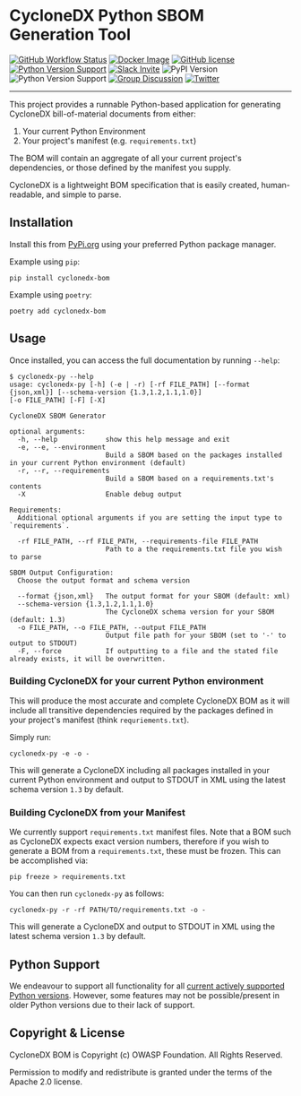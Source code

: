 # CycloneDX Python SBOM Generation Tool

[![GitHub Workflow Status](https://img.shields.io/github/workflow/status/CycloneDX/cyclonedx-python/Python%20CI)](https://github.com/CycloneDX/cyclonedx-python/actions/workflows/ci.yml)
[![Docker Image](https://img.shields.io/badge/docker-image-brightgreen?style=flat&logo=docker)](https://hub.docker.com/r/cyclonedx/cyclonedx-python)
[![GitHub license](https://img.shields.io/github/license/CycloneDX/cyclonedx-python)](https://github.com/CycloneDX/CycloneDX/blob/main/LICENSE)
[![Python Version Support](https://img.shields.io/badge/https://-cyclonedx.org-blue)](https://cyclonedx.org/)
[![Slack Invite](https://img.shields.io/badge/Slack-Join-blue?logo=slack&labelColor=393939)](https://cyclonedx.org/slack/invite)
![PyPI Version](https://img.shields.io/pypi/v/cyclonedx-bom?label=PyPI&logo=pypi)
![Python Version Support](https://img.shields.io/badge/python-3.6+-blue)
[![Group Discussion](https://img.shields.io/badge/discussion-groups.io-blue)](https://groups.io/g/CycloneDX)
[![Twitter](https://img.shields.io/twitter/url/http/shields.io.svg?style=social&label=Follow)](https://twitter.com/CycloneDX_Spec)

----

This project provides a runnable Python-based application for generating CycloneDX bill-of-material documents from either:
1. Your current Python Environment
2. Your project's manifest (e.g. `requirements.txt`)

The BOM will contain an aggregate of all your current project's dependencies, or those defined by the manifest you supply.

CycloneDX is a lightweight BOM specification that is easily created, human-readable, and simple to parse.

## Installation

Install this from [PyPi.org](https://pypi.org/project/cyclonedx-bom/) using your preferred Python package manager.

Example using `pip`:
```
pip install cyclonedx-bom
```

Example using `poetry`:
```
poetry add cyclonedx-bom
```

## Usage

Once installed, you can access the full documentation by running `--help`:

```
$ cyclonedx-py --help
usage: cyclonedx-py [-h] (-e | -r) [-rf FILE_PATH] [--format {json,xml}] [--schema-version {1.3,1.2,1.1,1.0}] 
[-o FILE_PATH] [-F] [-X]

CycloneDX SBOM Generator

optional arguments:
  -h, --help            show this help message and exit
  -e, --e, --environment
                        Build a SBOM based on the packages installed in your current Python environment (default)
  -r, --r, --requirements
                        Build a SBOM based on a requirements.txt's contents
  -X                    Enable debug output

Requirements:
  Additional optional arguments if you are setting the input type to `requirements`.

  -rf FILE_PATH, --rf FILE_PATH, --requirements-file FILE_PATH
                        Path to a the requirements.txt file you wish to parse

SBOM Output Configuration:
  Choose the output format and schema version

  --format {json,xml}   The output format for your SBOM (default: xml)
  --schema-version {1.3,1.2,1.1,1.0}
                        The CycloneDX schema version for your SBOM (default: 1.3)
  -o FILE_PATH, --o FILE_PATH, --output FILE_PATH
                        Output file path for your SBOM (set to '-' to output to STDOUT)
  -F, --force           If outputting to a file and the stated file already exists, it will be overwritten.
```

### Building CycloneDX for your current Python environment

This will produce the most accurate and complete CycloneDX BOM as it will include all transitive dependencies required
by the packages defined in your project's manifest (think `requriements.txt`).

Simply run:

```
cyclonedx-py -e -o -
```

This will generate a CycloneDX including all packages installed in your current Python environment and output to STDOUT
in XML using the latest schema version `1.3` by default.


### Building CycloneDX from your Manifest

We currently support `requirements.txt` manifest files. Note that a BOM such as CycloneDX expects exact version numbers, 
therefore if you wish to generate a BOM from a `requirements.txt`, these must be frozen. This can be accomplished via:

```
pip freeze > requirements.txt
```

You can then run `cyclonedx-py` as follows:
```
cyclonedx-py -r -rf PATH/TO/requirements.txt -o -
```

This will generate a CycloneDX and output to STDOUT in XML using the latest schema version `1.3` by default.

## Python Support

We endeavour to support all functionality for all [current actively supported Python versions](https://www.python.org/downloads/).
However, some features may not be possible/present in older Python versions due to their lack of support.

## Copyright & License

CycloneDX BOM is Copyright (c) OWASP Foundation. All Rights Reserved.

Permission to modify and redistribute is granted under the terms of the Apache 2.0 license.